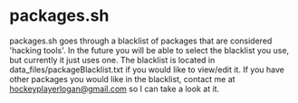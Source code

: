 # packages.sh

packages.sh goes through a blacklist of packages that are considered 'hacking tools'. In the future you will be able to select the blacklist you use, but currently it just uses one. The blacklist is located in data_files/packageBlacklist.txt if you would like to view/edit it. If you have other packages you would like in the blacklist, contact me at hockeyplayerlogan@gmail.com so I can take a look at it.
